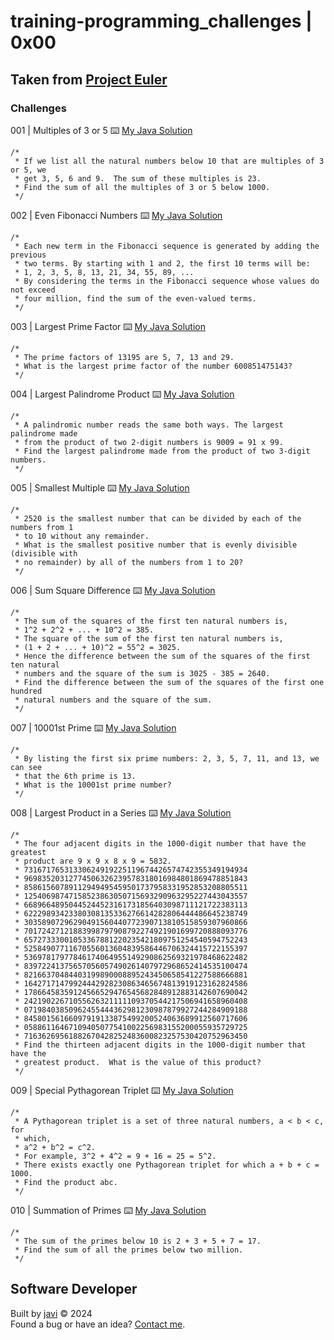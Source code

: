 # training-programming_challenges | 0x00
## Taken from [Project Euler](https://projecteuler.net/archives)
### Challenges
001 | Multiples of 3 or 5 :keyboard: [My Java Solution](./java/src/scripts/Script001.java)
```
/*
 * If we list all the natural numbers below 10 that are multiples of 3 or 5, we
 * get 3, 5, 6 and 9.  The sum of these multiples is 23.
 * Find the sum of all the multiples of 3 or 5 below 1000.
 */
```
002 | Even Fibonacci Numbers :keyboard: [My Java Solution](./java/src/scripts/Script002.java)
```
/*
 * Each new term in the Fibonacci sequence is generated by adding the previous
 * two terms. By starting with 1 and 2, the first 10 terms will be:
 * 1, 2, 3, 5, 8, 13, 21, 34, 55, 89, ...
 * By considering the terms in the Fibonacci sequence whose values do not exceed
 * four million, find the sum of the even-valued terms.
 */
```
003 | Largest Prime Factor :keyboard: [My Java Solution](./java/src/scripts/Script003.java)
```
/*
 * The prime factors of 13195 are 5, 7, 13 and 29.
 * What is the largest prime factor of the number 600851475143?
 */
```
004 | Largest Palindrome Product :keyboard: [My Java Solution](./java/src/scripts/Script004.java)
```
/*
 * A palindromic number reads the same both ways. The largest palindrome made
 * from the product of two 2-digit numbers is 9009 = 91 x 99.
 * Find the largest palindrome made from the product of two 3-digit numbers.
 */
```
005 | Smallest Multiple :keyboard: [My Java Solution](./java/src/scripts/Script005.java)
```
/*
 * 2520 is the smallest number that can be divided by each of the numbers from 1
 * to 10 without any remainder.
 * What is the smallest positive number that is evenly divisible (divisible with
 * no remainder) by all of the numbers from 1 to 20?
 */
```
006 | Sum Square Difference :keyboard: [My Java Solution](./java/src/scripts/Script006.java)
```
/*
 * The sum of the squares of the first ten natural numbers is,
 * 1^2 + 2^2 + ... + 10^2 = 385.
 * The square of the sum of the first ten natural numbers is,
 * (1 + 2 + ... + 10)^2 = 55^2 = 3025.
 * Hence the difference between the sum of the squares of the first ten natural
 * numbers and the square of the sum is 3025 - 385 = 2640.
 * Find the difference between the sum of the squares of the first one hundred
 * natural numbers and the square of the sum.
 */
```
007 | 10001st Prime :keyboard: [My Java Solution](./java/src/scripts/Script007.java)
```
/*
 * By listing the first six prime numbers: 2, 3, 5, 7, 11, and 13, we can see
 * that the 6th prime is 13.
 * What is the 10001st prime number?
 */
```
008 | Largest Product in a Series :keyboard: [My Java Solution](./java/src/scripts/Script008.java)
```
/*
 * The four adjacent digits in the 1000-digit number that have the greatest
 * product are 9 x 9 x 8 x 9 = 5832.
 * 73167176531330624919225119674426574742355349194934
 * 96983520312774506326239578318016984801869478851843
 * 85861560789112949495459501737958331952853208805511
 * 12540698747158523863050715693290963295227443043557
 * 66896648950445244523161731856403098711121722383113
 * 62229893423380308135336276614282806444486645238749
 * 30358907296290491560440772390713810515859307960866
 * 70172427121883998797908792274921901699720888093776
 * 65727333001053367881220235421809751254540594752243
 * 52584907711670556013604839586446706324415722155397
 * 53697817977846174064955149290862569321978468622482
 * 83972241375657056057490261407972968652414535100474
 * 82166370484403199890008895243450658541227588666881
 * 16427171479924442928230863465674813919123162824586
 * 17866458359124566529476545682848912883142607690042
 * 24219022671055626321111109370544217506941658960408
 * 07198403850962455444362981230987879927244284909188
 * 84580156166097919133875499200524063689912560717606
 * 05886116467109405077541002256983155200055935729725
 * 71636269561882670428252483600823257530420752963450
 * Find the thirteen adjacent digits in the 1000-digit number that have the
 * greatest product.  What is the value of this product?
 */
```
009 | Special Pythagorean Triplet :keyboard: [My Java Solution](./java/src/scripts/Script009.java)
```
/*
 * A Pythagorean triplet is a set of three natural numbers, a < b < c, for
 * which,
 * a^2 + b^2 = c^2.
 * For example, 3^2 + 4^2 = 9 + 16 = 25 = 5^2.
 * There exists exactly one Pythagorean triplet for which a + b + c = 1000.
 * Find the product abc.
 */
```
010 | Summation of Primes :keyboard: [My Java Solution](./java/src/scripts/Script010.java)
```
/*
 * The sum of the primes below 10 is 2 + 3 + 5 + 7 = 17.
 * Find the sum of all the primes below two million.
 */
```
## Software Developer
Built by [javi](https://github.com/javierandres-dev/) :copyright: 2024  
Found a bug or have an idea? [Contact me](https://www.linkedin.com/in/javierandres-dev/).
